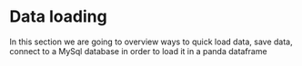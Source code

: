 # Data loading

In this section we are going to overview ways to quick load data, save data, connect to a MySql database in order to load it in a panda dataframe

